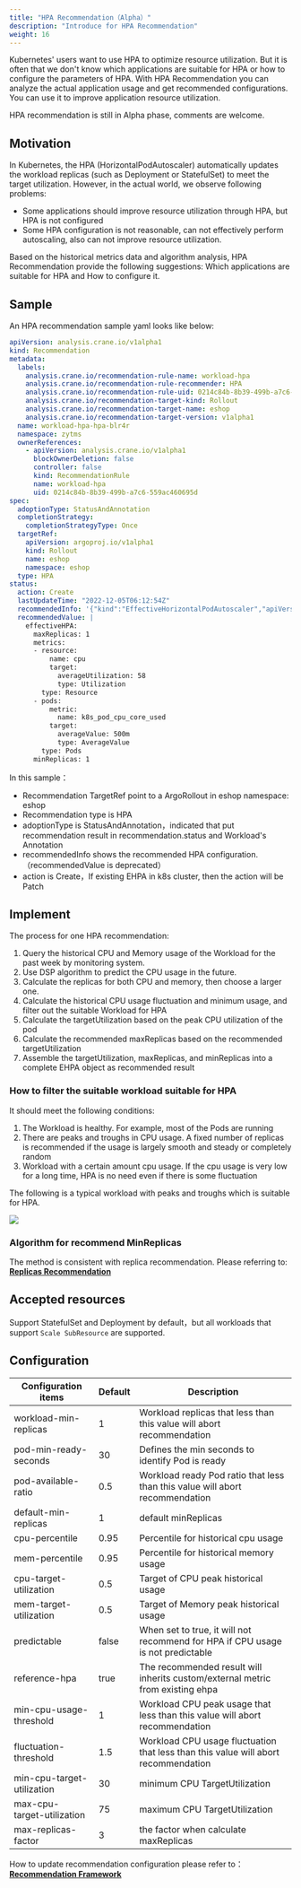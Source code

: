 ```yaml
---
title: "HPA Recommendation（Alpha）"
description: "Introduce for HPA Recommendation"
weight: 16
---
```


Kubernetes' users want to use HPA to optimize resource utilization. But it is often that we don't know which applications are suitable for HPA or how to configure the parameters of HPA. With HPA Recommendation you can analyze the actual application usage and get recommended configurations. You can use it to improve application resource utilization.

HPA recommendation is still in Alpha phase, comments are welcome.

## Motivation

In Kubernetes, the HPA (HorizontalPodAutoscaler) automatically updates the workload replicas (such as Deployment or StatefulSet) to meet the target utilization. However, in the actual world, we observe following problems:

- Some applications should improve resource utilization through HPA, but HPA is not configured
- Some HPA configuration is not reasonable, can not effectively perform autoscaling, also can not improve resource utilization.

Based on the historical metrics data and algorithm analysis, HPA Recommendation provide the following suggestions: Which applications are suitable for HPA and How to configure it.

## Sample

An HPA recommendation sample yaml looks like below:

```yaml
apiVersion: analysis.crane.io/v1alpha1
kind: Recommendation
metadata:
  labels:
    analysis.crane.io/recommendation-rule-name: workload-hpa
    analysis.crane.io/recommendation-rule-recommender: HPA
    analysis.crane.io/recommendation-rule-uid: 0214c84b-8b39-499b-a7c6-559ac460695d
    analysis.crane.io/recommendation-target-kind: Rollout
    analysis.crane.io/recommendation-target-name: eshop
    analysis.crane.io/recommendation-target-version: v1alpha1
  name: workload-hpa-hpa-blr4r
  namespace: zytms
  ownerReferences:
    - apiVersion: analysis.crane.io/v1alpha1
      blockOwnerDeletion: false
      controller: false
      kind: RecommendationRule
      name: workload-hpa
      uid: 0214c84b-8b39-499b-a7c6-559ac460695d
spec:
  adoptionType: StatusAndAnnotation
  completionStrategy:
    completionStrategyType: Once
  targetRef:
    apiVersion: argoproj.io/v1alpha1
    kind: Rollout
    name: eshop
    namespace: eshop
  type: HPA
status:
  action: Create
  lastUpdateTime: "2022-12-05T06:12:54Z"
  recommendedInfo: '{"kind":"EffectiveHorizontalPodAutoscaler","apiVersion":"autoscaling.crane.io/v1alpha1","metadata":{"name":"eshop","namespace":"eshop","creationTimestamp":null},"spec":{"scaleTargetRef":{"kind":"Rollout","name":"eshop","apiVersion":"argoproj.io/v1alpha1"},"minReplicas":1,"maxReplicas":1,"scaleStrategy":"Preview","metrics":[{"type":"Resource","resource":{"name":"cpu","target":{"type":"Utilization","averageUtilization":58}}},{"type":"Pods","pods":{"metric":{"name":"k8s_pod_cpu_core_used"},"target":{"type":"AverageValue","averageValue":"500m"}}}]},"status":{}}'
  recommendedValue: |
    effectiveHPA:
      maxReplicas: 1
      metrics:
      - resource:
          name: cpu
          target:
            averageUtilization: 58
            type: Utilization
        type: Resource
      - pods:
          metric:
            name: k8s_pod_cpu_core_used
          target:
            averageValue: 500m
            type: AverageValue
        type: Pods
      minReplicas: 1
```

In this sample：

- Recommendation TargetRef point to a ArgoRollout in eshop namespace: eshop
- Recommendation type is HPA
- adoptionType is StatusAndAnnotation，indicated that put recommendation result in recommendation.status and Workload's Annotation
- recommendedInfo shows the recommended HPA configuration.（recommendedValue is deprecated）
- action is Create，If existing EHPA in k8s cluster, then the action will be Patch 

## Implement

The process for one HPA recommendation:

1. Query the historical CPU and Memory usage of the Workload for the past week by monitoring system.
2. Use DSP algorithm to predict the CPU usage in the future.
3. Calculate the replicas for both CPU and memory, then choose a larger one.
4. Calculate the historical CPU usage fluctuation and minimum usage, and filter out the suitable Workload for HPA
5. Calculate the targetUtilization based on the peak CPU utilization of the pod
6. Calculate the recommended maxReplicas based on the recommended targetUtilization
7. Assemble the targetUtilization, maxReplicas, and minReplicas into a complete EHPA object as recommended result

### How to filter the suitable workload suitable for HPA

It should meet the following conditions:

1. The Workload is healthy. For example, most of the Pods are running
2. There are peaks and troughs in CPU usage. A fixed number of replicas is recommended if the usage is largely smooth and steady or completely random
3. Workload with a certain amount cpu usage. If the cpu usage is very low for a long time, HPA is no need even if there is some fluctuation

The following is a typical workload with peaks and troughs which is suitable for HPA.

![](/images/algorithm/dsp/input0.png)

### Algorithm for recommend MinReplicas

The method is consistent with replica recommendation. Please referring to: [**Replicas Recommendation**](/docs/tutorials/recommendation/replicas-recommendation)

## Accepted resources

Support StatefulSet and Deployment by default，but all workloads that support `Scale SubResource` are supported.

## Configuration

| Configuration items   | Default | Description                                                                       |
|-------------|---------|-----------------------------------------------------------------------------------|
| workload-min-replicas | 1       | Workload replicas that less than this value will abort recommendation             |
| pod-min-ready-seconds | 30      | Defines the min seconds to identify Pod is ready                                  |
| pod-available-ratio | 0.5     | Workload ready Pod ratio that less than this value will abort recommendation      |
| default-min-replicas | 1       | default minReplicas                                                               |
| cpu-percentile | 0.95    | Percentile for historical cpu usage                                               |
| mem-percentile | 0.95    | Percentile for historical memory usage                                            |
| cpu-target-utilization | 0.5     | Target of CPU peak historical usage                                               |
| mem-target-utilization | 0.5     | Target of Memory peak historical usage                                            |
| predictable | false   | When set to true, it will not recommend for HPA if CPU usage is not predictable   |
| reference-hpa | true    | The recommended result will inherits custom/external metric from existing ehpa    |
| min-cpu-usage-threshold | 1       | Workload CPU peak usage that less than this value will abort recommendation       |
| fluctuation-threshold | 1.5     | Workload CPU usage fluctuation that less than this value will abort recommendation |
| min-cpu-target-utilization | 30      | minimum CPU TargetUtilization                                                     |
| max-cpu-target-utilization | 75      | maximum CPU TargetUtilization                                                     |
| max-replicas-factor | 3       | the factor when calculate maxReplicas                                       |

How to update recommendation configuration please refer to：[**Recommendation Framework**](/docs/tutorials/recommendation/recommendation-framework)
